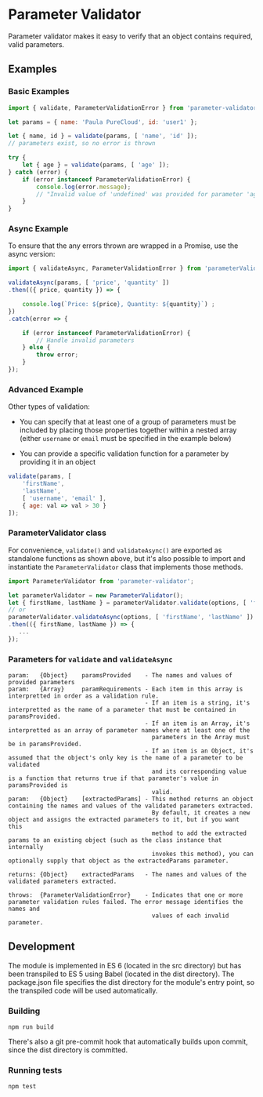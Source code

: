 # Parameter Validator

Parameter validator makes it easy to verify that an object contains required, valid parameters.

## Examples

### Basic Examples

```js
import { validate, ParameterValidationError } from 'parameter-validator';

let params = { name: 'Paula PureCloud', id: 'user1' };

let { name, id } = validate(params, [ 'name', 'id' ]);
// parameters exist, so no error is thrown

try {
    let { age } = validate(params, [ 'age' ]);
} catch (error) {
    if (error instanceof ParameterValidationError) {
        console.log(error.message);
        // "Invalid value of 'undefined' was provided for parameter 'age'."
    }
}
```

### Async Example

To ensure that the any errors thrown are wrapped in a Promise, use the async version:

```js
import { validateAsync, ParameterValidationError } from 'parameterValidator';

validateAsync(params, [ 'price', 'quantity' ])
.then(({ price, quantity }) => {

    console.log(`Price: ${price}, Quantity: ${quantity}`) ;
})
.catch(error => {

    if (error instanceof ParameterValidationError) {
        // Handle invalid parameters
    } else {
        throw error;
    }
});
```

### Advanced Example

Other types of validation:

* You can specify that at least one of a group of parameters must be included by placing those properties together within a nested array (either `username` or `email` must be specified in the example below)

* You can provide a specific validation function for a parameter by providing it in an object

```js
validate(params, [
    'firstName',
    'lastName',
    [ 'username', 'email' ],
    { age: val => val > 30 }
]);
```

### ParameterValidator class

For convenience, `validate()` and `validateAsync()` are exported as standalone functions as shown above, but it's also possible to import and instantiate the `ParameterValidator` class that implements those methods.

```js
import ParameterValidator from 'parameter-validator';

let parameterValidator = new ParameterValidator();
let { firstName, lastName } = parameterValidator.validate(options, [ 'firstName', 'lastName' ]);
// or
parameterValidator.validateAsync(options, [ 'firstName', 'lastName' ])
.then(({ firstName, lastName }) => {
   ...
});
```

### Parameters for `validate` and `validateAsync`

```
param:   {Object}    paramsProvided    - The names and values of provided parameters
param:   {Array}     paramRequirements - Each item in this array is interpretted in order as a validation rule.
                                       - If an item is a string, it's interpretted as the name of a parameter that must be contained in paramsProvided.
                                       - If an item is an Array, it's interpretted as an array of parameter names where at least one of the
                                         parameters in the Array must be in paramsProvided.
                                       - If an item is an Object, it's assumed that the object's only key is the name of a parameter to be validated
                                         and its corresponding value is a function that returns true if that parameter's value in paramsProvided is
                                         valid.
param:   {Object}    [extractedParams] - This method returns an object containing the names and values of the validated parameters extracted.
                                         By default, it creates a new object and assigns the extracted parameters to it, but if you want this
                                         method to add the extracted params to an existing object (such as the class instance that internally
                                         invokes this method), you can optionally supply that object as the extractedParams parameter.

returns: {Object}    extractedParams   - The names and values of the validated parameters extracted.

throws:  {ParameterValidationError}    - Indicates that one or more parameter validation rules failed. The error message identifies the names and
                                         values of each invalid parameter.
```


## Development

The module is implemented in ES 6 (located in the src directory) but has been transpiled to ES 5 using Babel (located in the dist directory). The package.json file specifies the dist directory for the module's entry point, so the transpiled code will be used automatically.

### Building

```
npm run build
```

There's also a git pre-commit hook that automatically builds upon commit, since the dist directory is committed.

### Running tests

```
npm test
```

